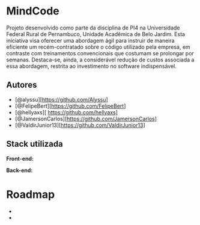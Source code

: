 
# MindCode
Projeto desenvolvido como parte da disciplina de PI4 na Universidade Federal Rural de Pernambuco, Unidade Acadêmica de Belo Jardim. Esta iniciativa visa oferecer uma abordagem ágil para instruir de maneira eficiente um recém-contratado sobre o código utilizado pela empresa, em contraste com treinamentos convencionais que costumam se prolongar por semanas. Destaca-se, ainda, a considerável redução de custos associada a essa abordagem, restrita ao investimento no software indispensável.
## Autores

- [@alyssu][https://github.com/Alyssu]
- [@FelipeBert][https://github.com/FelipeBert]
- [@hellyaxs][ https://github.com/hellyaxs]
- [@JamersonCarlos][https://github.com/JamersonCarlos]
- [@ValdirJunior13][https://github.com/ValdirJunior13]


## Stack utilizada

**Front-end:** 

**Back-end:** 


# Roadmap

- 

- 

